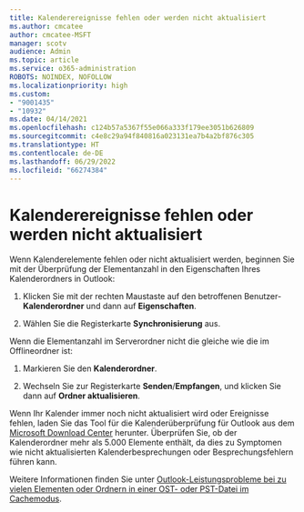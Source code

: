 ```yaml
---
title: Kalenderereignisse fehlen oder werden nicht aktualisiert
ms.author: cmcatee
author: cmcatee-MSFT
manager: scotv
audience: Admin
ms.topic: article
ms.service: o365-administration
ROBOTS: NOINDEX, NOFOLLOW
ms.localizationpriority: high
ms.custom:
- "9001435"
- "10932"
ms.date: 04/14/2021
ms.openlocfilehash: c124b57a5367f55e066a333f179ee3051b626809
ms.sourcegitcommit: c4e8c29a94f840816a023131ea7b4a2bf876c305
ms.translationtype: HT
ms.contentlocale: de-DE
ms.lasthandoff: 06/29/2022
ms.locfileid: "66274384"
---
```

# <a name="calendar-events-missing-or-not-updating"></a>Kalenderereignisse fehlen oder werden nicht aktualisiert

Wenn Kalenderelemente fehlen oder nicht aktualisiert werden, beginnen Sie mit der Überprüfung der Elementanzahl in den Eigenschaften Ihres Kalenderordners in Outlook: 

1. Klicken Sie mit der rechten Maustaste auf den betroffenen Benutzer-**Kalenderordner** und dann auf **Eigenschaften**.

1. Wählen Sie die Registerkarte **Synchronisierung** aus.

Wenn die Elementanzahl im Serverordner nicht die gleiche wie die im Offlineordner ist:

1.  Markieren Sie den **Kalenderordner**.

1.  Wechseln Sie zur Registerkarte **Senden**/**Empfangen**, und klicken Sie dann auf **Ordner aktualisieren**.

Wenn Ihr Kalender immer noch nicht aktualisiert wird oder Ereignisse fehlen, laden Sie das Tool für die Kalenderüberprüfung für Outlook aus dem [Microsoft Download Center](https://www.microsoft.com/download/details.aspx?id=28786) herunter. Überprüfen Sie, ob der Kalenderordner mehr als 5.000 Elemente enthält, da dies zu Symptomen wie nicht aktualisierten Kalenderbesprechungen oder Besprechungsfehlern führen kann. 

Weitere Informationen finden Sie unter [Outlook-Leistungsprobleme bei zu vielen Elementen oder Ordnern in einer OST- oder PST-Datei im Cachemodus](https://docs.microsoft.com/outlook/troubleshoot/performance/performance-issues-if-too-many-items-or-folders).